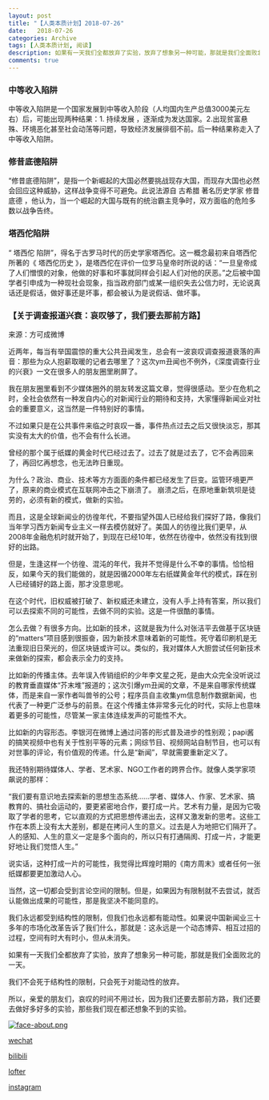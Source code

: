 ```yaml
---
layout: post
title: "【人类本质计划】2018-07-26"
date:   2018-07-26
categories: Archive
tags: [人类本质计划, 阅读]
description: 如果有一天我们全都放弃了实验，放弃了想象另一种可能，那就是我们全面败北的一天。我们不会死于结构性的限制，只会死于对能动性的放弃。所以，亲爱的朋友们，哀叹的时间不用过长，因为我们还要去那前方路，我们还要去做好多好多的实验，那些我们现在都还想象不到的实验。
comments: true
---
```


### 中等收入陷阱

中等收入陷阱是一个国家发展到中等收入阶段（人均国内生产总值3000美元左右）后，可能出现两种结果：1.	持续发展	，逐渐成为发达国家。2.出现贫富悬殊、环境恶化甚至社会动荡等问题，导致经济发展徘徊不前。后一种结果称走入了中等收入陷阱。
	
### 修昔底德陷阱

“修昔底德陷阱”，是指一个新崛起的大国必然要挑战现存大国，而现存大国也必然会回应这种威胁，这样战争变得不可避免。此说法源自	古希腊	著名历史学家	修昔底德	，他认为，当一个崛起的大国与既有的统治霸主竞争时，双方面临的危险多数以战争告终。
	
### 塔西佗陷阱

“	塔西佗	陷阱”，得名于古罗马时代的历史学家塔西佗。这一概念最初来自塔西佗所著的《	塔西佗历史	》，是塔西佗在评价一位罗马皇帝时所说的话：“一旦皇帝成了人们憎恨的对象，他做的好事和坏事就同样会引起人们对他的厌恶。”之后被中国学者引申成为一种现社会现象，指当政府部门或某一组织失去公信力时，无论说真话还是假话，做好事还是坏事，都会被认为是说假话、做坏事。
	
### 【关于调查报道兴衰：哀叹够了，我们要去那前方路】
来源：方可成微博

近两年，每当有举国震惊的重大公共丑闻发生，总会有一波哀叹调查报道衰落的声音：那些为众人抱薪取暖的记者去哪里了？这次ym丑闻也不例外，《深度调查行业的兴衰》一文在很多人的朋友圈里刷屏了。

我在朋友圈里看到不少媒体圈外的朋友转发这篇文章，觉得很感动。至少在危机之时，全社会依然有一种发自内心的对新闻行业的期待和支持，大家懂得新闻业对社会的重要意义，这当然是一件特别好的事情。

不过如果只是在公共事件来临之时哀叹一番，事件热点过去之后又很快淡忘，那其实没有太大的价值，也不会有什么长进。

曾经的那个属于纸媒的黄金时代已经过去了。过去了就是过去了，它不会再回来了，再回忆再想念，也无法昨日重现。


为什么？政治、商业、技术等方方面面的条件都已经发生了巨变。监管环境更严了，原来的商业模式在互联网冲击之下崩溃了。
崩溃之后，在原地重新筑坝是徒劳的，必须有新的模式，做新的实验。

而且，这是全球新闻业的彷徨年代，不要指望外国人已经给我们探好了路，像我们当年学习西方新闻专业主义一样去模仿就好了。美国人的彷徨比我们更早，从2008年金融危机时就开始了，到现在已经10年，依然在彷徨中，依然没有找到很好的出路。

但是，生逢这样一个彷徨、混沌的年代，我并不觉得是什么不幸的事情。恰恰相反，如果今天的我们能做的，就是因循2000年左右纸媒黄金年代的模式，踩在别人已经铺好的路上面，那才没意思呢。

在这个时代，旧权威被打破了、新权威还未建立，没有人手上持有答案，所以我们可以去探索不同的可能性，去做不同的实验。这是一件很酷的事情。

怎么去做？有很多方向。比如新的技术，这就是我为什么对张洁平去做基于区块链的“matters”项目感到很振奋，因为新技术意味着新的可能性。死守着印刷机是无法重现旧日荣光的，但区块链或许可以。类似的，我对媒体人大胆尝试任何新技术来做新的探索，都会表示全力的支持。

比如新的传播主体。去年误入传销组织的少年李文星之死，是由大众完全没听说过的教育垂直媒体“芥末堆”报道的；这次引爆ym丑闻的文章，不是来自哪家传统媒体，而是来自一家作者叫兽爷的公号；程序员自主收集ym信息制作数据新闻，也代表了一种更广泛参与的前景。在这个传播主体非常多元化的时代，实际上也意味着更多的可能性，尽管某一家主体连续发声的可能性不大。

比如新的内容形态。李银河在微博上通过问答的形式普及进步的性别观；papi酱的搞笑视频中也有关于性别平等的元素；网综节目、视频网站自制节目，也可以有对世事的评论，有价值观的传递。什么是“新闻”，早就需要重新定义了。

我还特别期待媒体人、学者、艺术家、NGO工作者的跨界合作。就像人类学家项飙说的那样：

“我们要有意识地去探索新的思想生态系统……学者、媒体人、作家、艺术家、搞教育的、搞社会运动的，要更紧密地合作，要打成一片。艺术有力量，是因为它吸取了学者的思考，它以直观的方式把思想传递出去，这样又激发新的思考。这些工作在本质上没有太大差别，都是在拷问人生的意义。过去是人为地把它们隔开了。人的感知、人生的意义一定是多个面向的，所以只有打通隔阂、打成一片，才能更好地让我们觉悟人生。”

说实话，这种打成一片的可能性，我觉得比辉煌时期的《南方周末》或者任何一张纸媒都要更加激动人心。

当然，这一切都会受到言论空间的限制。但是，如果因为有限制就不去尝试，就否认能做出成果的可能性，那是我坚决不能同意的。

我们永远都受到结构性的限制，但我们也永远都有能动性。如果说中国新闻业三十多年的市场化改革告诉了我们什么，那就是：这永远是一个动态博弈、相互过招的过程，空间有时大有时小，但从未消失。

如果有一天我们全都放弃了实验，放弃了想象另一种可能，那就是我们全面败北的一天。

我们不会死于结构性的限制，只会死于对能动性的放弃。

所以，亲爱的朋友们，哀叹的时间不用过长，因为我们还要去那前方路，我们还要去做好多好多的实验，那些我们现在都还想象不到的实验。


[![face-about.png](https://i.loli.net/2018/07/20/5b5189a0488a6.png)](https://i.loli.net/2018/07/20/5b5189a0488a6.png)

[wechat](http://mp.weixin.qq.com/s?__biz=MzIxMTM4NTM0Nw==&mid=100000449&idx=1&sn=0b1c290b2253f7c71fbcf8cafd946a3f&chksm=17576fad2020e6bba7ce49ba5a5e8affabb8ffb9a37afe25a4d070d3abc88b65b5f004da6fc3#rd)

[bilibili](https://space.bilibili.com/5041218/#/)

[lofter](http://thentrue.lofter.com)

[instagram](https://www.instagram.com/thentrue001/)
